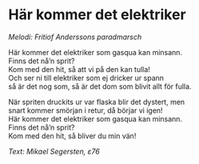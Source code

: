 # Här kommer det elektriker
*Melodi: Fritiof Anderssons paradmarsch*

Här kommer det elektriker som gasqua kan minsann.  
Finns det nå’n sprit?  
Kom med den hit, så att vi på den kan tulla!  
Och ser ni till elektriker som ej dricker ur spann  
så är det nog som, så är det dom som blivit allt för fulla.  

När spriten druckits ur var flaska blir det dystert, men  
snart kommer smörjan i retur, då börjar vi igen!  
Här kommer det elektriker som gasqua kan minsann.  
Finns det nå’n sprit?  
Kom med den hit, så bliver du min vän!  

*Text: Mikael Segersten, ε76*